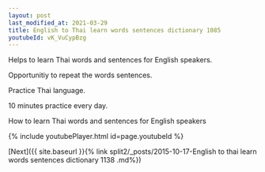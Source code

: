 ```yaml
---
layout: post
last_modified_at: 2021-03-29
title: English to Thai learn words sentences dictionary 1085 
youtubeId: vK_VuCypBzg
---
```

 
 
Helps to learn Thai words and sentences for English speakers.

Opportunitiy to repeat the words sentences. 

Practice Thai language. 
 
10 minutes practice every day. 
 
How to learn Thai words and sentences for English speakers 
 
{% include youtubePlayer.html id=page.youtubeId %}
 
 
[Next]({{ site.baseurl }}{% link  split2/_posts/2015-10-17-English to thai learn words sentences dictionary 1138 .md%})
 
